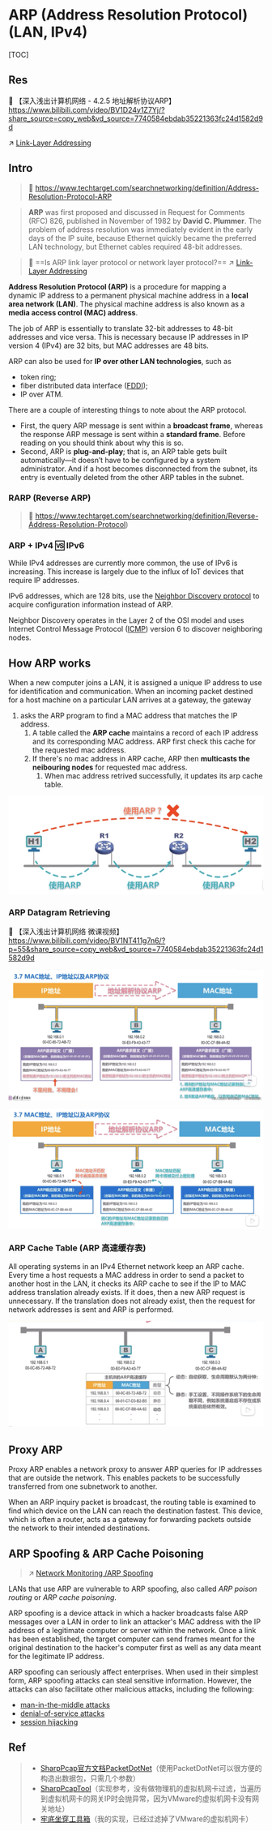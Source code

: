 # ARP (Address Resolution Protocol) (LAN, IPv4)

[TOC]



## Res
🔗 【深入浅出计算机网络 - 4.2.5 地址解析协议ARP】 https://www.bilibili.com/video/BV1D24y1Z7Yj/?share_source=copy_web&vd_source=7740584ebdab35221363fc24d1582d9d

↗ [Link-Layer Addressing](../../../0x06%20Link%20Layer/📌%20Switched%20Network%20Basics/Link-Layer%20Addressing.md)



## Intro
> 🔗 https://www.techtarget.com/searchnetworking/definition/Address-Resolution-Protocol-ARP

> **ARP** was first proposed and discussed in Request for Comments (RFC) 826, published in November of 1982 by **David C. Plummer**. The problem of address resolution was immediately evident in the early days of the IP suite, because Ethernet quickly became the preferred LAN technology, but Ethernet cables required 48-bit addresses.

> 🤨 ==Is ARP link layer protocol or network layer protocol?==
> ↗ [Link-Layer Addressing](../../../0x06%20Link%20Layer/📌%20Switched%20Network%20Basics/Link-Layer%20Addressing.md)


**Address Resolution Protocol (ARP)** is a procedure for mapping a dynamic IP address to a permanent physical machine address in a **local area network (LAN)**. The physical machine address is also known as a **media access control (MAC) address**.

The job of ARP is essentially to translate 32-bit addresses to 48-bit addresses and vice versa. This is necessary because IP addresses in IP version 4 (IPv4) are 32 bits, but MAC addresses are 48 bits.

ARP can also be used for **IP over other LAN technologies**, such as
- token ring;
- fiber distributed data interface ([FDDI](https://www.techtarget.com/searchnetworking/definition/FDDI));
- IP over ATM.

There are a couple of interesting things to note about the ARP protocol. 
- First, the query ARP message is sent within a **broadcast frame**, whereas the response ARP message is sent within a **standard frame**. Before reading on you should think about why this is so. 
- Second, ARP is **plug-and-play**; that is, an ARP table gets built automatically—it doesn’t have to be configured by a system administrator. And if a host becomes disconnected from the subnet, its entry is eventually deleted from the other ARP tables in the subnet.


### RARP (Reverse ARP)
> 🔗 https://www.techtarget.com/searchnetworking/definition/Reverse-Address-Resolution-Protocol)


### ARP + IPv4 🆚 IPv6
While IPv4 addresses are currently more common, the use of IPv6 is increasing. This increase is largely due to the influx of IoT devices that require IP addresses. 

IPv6 addresses, which are 128 bits, use the [Neighbor Discovery protocol](https://www.techtarget.com/searchnetworking/tip/How-to-avoid-IPv6-neighbor-discovery-threats) to acquire configuration information instead of ARP. 

Neighbor Discovery operates in the Layer 2 of the OSI model and uses Internet Control Message Protocol ([ICMP](https://www.techtarget.com/searchnetworking/definition/ICMP)) version 6 to discover neighboring nodes.



## How ARP works
When a new computer joins a LAN, it is assigned a unique IP address to use for identification and communication. 
When an incoming packet destined for a host machine on a particular LAN arrives at a gateway, the gateway 
1. asks the ARP program to find a MAC address that matches the IP address.
	1. A table called the **ARP cache** maintains a record of each IP address and its corresponding MAC address. ARP first check this cache for the requested mac address.
	2. If there's no mac address in ARP cache, ARP then **multicasts the neibouring nodes** for requested mac address.
		1. When mac address retrived successfully, it updates its arp cache table.

![](../../../../../../../Assets/Pics/Screenshot%202023-05-10%20at%2011.22.02%20AM.png)


### ARP Datagram Retrieving 
🔗 【深入浅出计算机网络 微课视频】 https://www.bilibili.com/video/BV1NT411g7n6/?p=55&share_source=copy_web&vd_source=7740584ebdab35221363fc24d1582d9d

![](../../../../../../../Assets/Pics/Screenshot%202023-05-10%20at%2011.13.29%20AM.png)

![](../../../../../../../Assets/Pics/Screenshot%202023-05-10%20at%2011.20.20%20AM.png)


### ARP Cache Table (ARP 高速缓存表)
All operating systems in an IPv4 Ethernet network keep an ARP cache. Every time a host requests a MAC address in order to send a packet to another host in the LAN, it checks its ARP cache to see if the IP to MAC address translation already exists. If it does, then a new ARP request is unnecessary. If the translation does not already exist, then the request for network addresses is sent and ARP is performed.

![](../../../../../../../Assets/Pics/Screenshot%202023-05-10%20at%2011.21.35%20AM.png)



## Proxy ARP
Proxy ARP enables a network proxy to answer ARP queries for IP addresses that are outside the network. This enables packets to be successfully transferred from one subnetwork to another.

When an ARP inquiry packet is broadcast, the routing table is examined to find which device on the LAN can reach the destination fastest. This device, which is often a router, acts as a gateway for forwarding packets outside the network to their intended destinations.



## ARP Spoofing & ARP Cache Poisoning
> ↗ [Network Monitoring /ARP Spoofing](../../../../../../CyberSecurity/Network%20Security/Network%20Attacks%20&%20Defends/Network%20Monitoring.md)

LANs that use ARP are vulnerable to ARP spoofing, also called _ARP poison routing_ or _ARP cache poisoning_.

ARP spoofing is a device attack in which a hacker broadcasts false ARP messages over a LAN in order to link an attacker's MAC address with the IP address of a legitimate computer or server within the network. Once a link has been established, the target computer can send frames meant for the original destination to the hacker's computer first as well as any data meant for the legitimate IP address.

ARP spoofing can seriously affect enterprises. When used in their simplest form, ARP spoofing attacks can steal sensitive information. However, the attacks can also facilitate other malicious attacks, including the following:

- [man-in-the-middle attacks](https://internetofthingsagenda.techtarget.com/definition/man-in-the-middle-attack-MitM)
- [denial-of-service attacks](https://www.techtarget.com/searchsecurity/definition/denial-of-service)
- [session hijacking](https://www.techtarget.com/searchsoftwarequality/definition/session-hijacking)



## Ref
[Address Resolution Protocol | Wikipedia]: https://en.wikipedia.org/wiki/Address_Resolution_Protocol

[👍 浅谈ARP欺骗的实现与防御 | Freebuf]: https://www.freebuf.com/articles/network/210852.html

> - [SharpPcap官方文档](http://sharppcap.sourceforge.net/htmldocs/index.html)[PacketDotNet](https://github.com/chmorgan/packetnet)（使用PacketDotNet可以很方便的构造出数据包，只需几个参数）
> - [SharpPcapTool](https://gitee.com/week233/SharpPcapTool_back.git)（实现参考，没有做物理机的虚拟机网卡过滤，当遍历到虚拟机网卡的网关IP时会抛异常，因为VMware的虚拟机网卡没有网关地址）
> - [牢底坐穿工具箱](https://gitee.com/week233/ARPAttack.git)（我的实现，已经过滤掉了VMware的虚拟机网卡）



